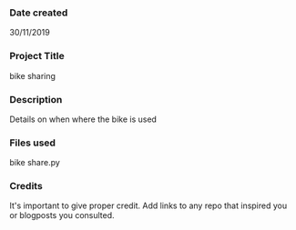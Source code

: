 ### Date created
30/11/2019 

### Project Title
bike sharing

### Description
Details on when where the bike is used

### Files used
bike share.py

### Credits
It's important to give proper credit. Add links to any repo that inspired you or blogposts you consulted.

